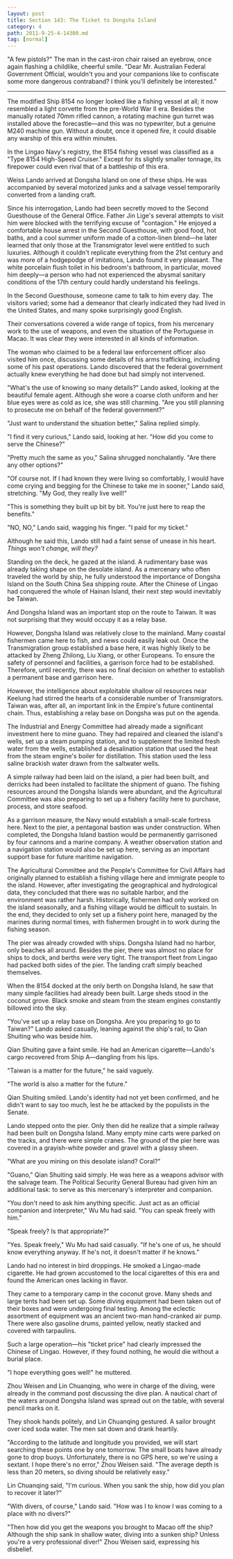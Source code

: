 ```yaml
---
layout: post
title: Section 143: The Ticket to Dongsha Island
category: 4
path: 2011-9-25-4-14300.md
tag: [normal]
---
```


"A few pistols?" The man in the cast-iron chair raised an eyebrow, once again flashing a childlike, cheerful smile. "Dear Mr. Australian Federal Government Official, wouldn't you and your companions like to confiscate some more dangerous contraband? I think you'll definitely be interested."

---

The modified Ship 8154 no longer looked like a fishing vessel at all; it now resembled a light corvette from the pre-World War II era. Besides the manually rotated 70mm rifled cannon, a rotating machine gun turret was installed above the forecastle—and this was no typewriter, but a genuine M240 machine gun. Without a doubt, once it opened fire, it could disable any warship of this era within minutes.

In the Lingao Navy's registry, the 8154 fishing vessel was classified as a "Type 8154 High-Speed Cruiser." Except for its slightly smaller tonnage, its firepower could even rival that of a battleship of this era.

Weiss Lando arrived at Dongsha Island on one of these ships. He was accompanied by several motorized junks and a salvage vessel temporarily converted from a landing craft.

Since his interrogation, Lando had been secretly moved to the Second Guesthouse of the General Office. Father Jin Lige's several attempts to visit him were blocked with the terrifying excuse of "contagion." He enjoyed a comfortable house arrest in the Second Guesthouse, with good food, hot baths, and a cool summer uniform made of a cotton-linen blend—he later learned that only those at the Transmigrator level were entitled to such luxuries. Although it couldn't replicate everything from the 21st century and was more of a hodgepodge of imitations, Lando found it very pleasant. The white porcelain flush toilet in his bedroom's bathroom, in particular, moved him deeply—a person who had not experienced the abysmal sanitary conditions of the 17th century could hardly understand his feelings.

In the Second Guesthouse, someone came to talk to him every day. The visitors varied; some had a demeanor that clearly indicated they had lived in the United States, and many spoke surprisingly good English.

Their conversations covered a wide range of topics, from his mercenary work to the use of weapons, and even the situation of the Portuguese in Macao. It was clear they were interested in all kinds of information.

The woman who claimed to be a federal law enforcement officer also visited him once, discussing some details of his arms trafficking, including some of his past operations. Lando discovered that the federal government actually knew everything he had done but had simply not intervened.

"What's the use of knowing so many details?" Lando asked, looking at the beautiful female agent. Although she wore a coarse cloth uniform and her blue eyes were as cold as ice, she was still charming. "Are you still planning to prosecute me on behalf of the federal government?"

"Just want to understand the situation better," Salina replied simply.

"I find it very curious," Lando said, looking at her. "How did you come to serve the Chinese?"

"Pretty much the same as you," Salina shrugged nonchalantly. "Are there any other options?"

"Of course not. If I had known they were living so comfortably, I would have come crying and begging for the Chinese to take me in sooner," Lando said, stretching. "My God, they really live well!"

"This is something they built up bit by bit. You're just here to reap the benefits."

"NO, NO," Lando said, wagging his finger. "I paid for my ticket."

Although he said this, Lando still had a faint sense of unease in his heart. *Things won't change, will they?*

Standing on the deck, he gazed at the island. A rudimentary base was already taking shape on the desolate island. As a mercenary who often traveled the world by ship, he fully understood the importance of Dongsha Island on the South China Sea shipping route. After the Chinese of Lingao had conquered the whole of Hainan Island, their next step would inevitably be Taiwan.

And Dongsha Island was an important stop on the route to Taiwan. It was not surprising that they would occupy it as a relay base.

However, Dongsha Island was relatively close to the mainland. Many coastal fishermen came here to fish, and news could easily leak out. Once the Transmigration group established a base here, it was highly likely to be attacked by Zheng Zhilong, Liu Xiang, or other Europeans. To ensure the safety of personnel and facilities, a garrison force had to be established. Therefore, until recently, there was no final decision on whether to establish a permanent base and garrison here.

However, the intelligence about exploitable shallow oil resources near Keelung had stirred the hearts of a considerable number of Transmigrators. Taiwan was, after all, an important link in the Empire's future continental chain. Thus, establishing a relay base on Dongsha was put on the agenda.

The Industrial and Energy Committee had already made a significant investment here to mine guano. They had repaired and cleaned the island's wells, set up a steam pumping station, and to supplement the limited fresh water from the wells, established a desalination station that used the heat from the steam engine's boiler for distillation. This station used the less saline brackish water drawn from the saltwater wells.

A simple railway had been laid on the island, a pier had been built, and derricks had been installed to facilitate the shipment of guano. The fishing resources around the Dongsha Islands were abundant, and the Agricultural Committee was also preparing to set up a fishery facility here to purchase, process, and store seafood.

As a garrison measure, the Navy would establish a small-scale fortress here. Next to the pier, a pentagonal bastion was under construction. When completed, the Dongsha Island bastion would be permanently garrisoned by four cannons and a marine company. A weather observation station and a navigation station would also be set up here, serving as an important support base for future maritime navigation.

The Agricultural Committee and the People's Committee for Civil Affairs had originally planned to establish a fishing village here and immigrate people to the island. However, after investigating the geographical and hydrological data, they concluded that there was no suitable harbor, and the environment was rather harsh. Historically, fishermen had only worked on the island seasonally, and a fishing village would be difficult to sustain. In the end, they decided to only set up a fishery point here, managed by the marines during normal times, with fishermen brought in to work during the fishing season.

The pier was already crowded with ships. Dongsha Island had no harbor, only beaches all around. Besides the pier, there was almost no place for ships to dock, and berths were very tight. The transport fleet from Lingao had packed both sides of the pier. The landing craft simply beached themselves.

When the 8154 docked at the only berth on Dongsha Island, he saw that many simple facilities had already been built. Large sheds stood in the coconut grove. Black smoke and steam from the steam engines constantly billowed into the sky.

"You've set up a relay base on Dongsha. Are you preparing to go to Taiwan?" Lando asked casually, leaning against the ship's rail, to Qian Shuiting who was beside him.

Qian Shuiting gave a faint smile. He had an American cigarette—Lando's cargo recovered from Ship A—dangling from his lips.

"Taiwan is a matter for the future," he said vaguely.

"The world is also a matter for the future."

Qian Shuiting smiled. Lando's identity had not yet been confirmed, and he didn't want to say too much, lest he be attacked by the populists in the Senate.

Lando stepped onto the pier. Only then did he realize that a simple railway had been built on Dongsha Island. Many empty mine carts were parked on the tracks, and there were simple cranes. The ground of the pier here was covered in a grayish-white powder and gravel with a glassy sheen.

"What are you mining on this desolate island? Coral?"

"Guano," Qian Shuiting said simply. He was here as a weapons advisor with the salvage team. The Political Security General Bureau had given him an additional task: to serve as this mercenary's interpreter and companion.

"You don't need to ask him anything specific. Just act as an official companion and interpreter," Wu Mu had said. "You can speak freely with him."

"Speak freely? Is that appropriate?"

"Yes. Speak freely," Wu Mu had said casually. "If he's one of us, he should know everything anyway. If he's not, it doesn't matter if he knows."

Lando had no interest in bird droppings. He smoked a Lingao-made cigarette. He had grown accustomed to the local cigarettes of this era and found the American ones lacking in flavor.

They came to a temporary camp in the coconut grove. Many sheds and large tents had been set up. Some diving equipment had been taken out of their boxes and were undergoing final testing. Among the eclectic assortment of equipment was an ancient two-man hand-cranked air pump. There were also gasoline drums, painted yellow, neatly stacked and covered with tarpaulins.

Such a large operation—his "ticket price" had clearly impressed the Chinese of Lingao. However, if they found nothing, he would die without a burial place.

"I hope everything goes well!" he muttered.

Zhou Weisen and Lin Chuanqing, who were in charge of the diving, were already in the command post discussing the dive plan. A nautical chart of the waters around Dongsha Island was spread out on the table, with several pencil marks on it.

They shook hands politely, and Lin Chuanqing gestured. A sailor brought over iced soda water. The men sat down and drank heartily.

"According to the latitude and longitude you provided, we will start searching these points one by one tomorrow. The small boats have already gone to drop buoys. Unfortunately, there is no GPS here, so we're using a sextant. I hope there's no error," Zhou Weisen said. "The average depth is less than 20 meters, so diving should be relatively easy."

Lin Chuanqing said, "I'm curious. When you sank the ship, how did you plan to recover it later?"

"With divers, of course," Lando said. "How was I to know I was coming to a place with no divers?"

"Then how did you get the weapons you brought to Macao off the ship? Although the ship sank in shallow water, diving into a sunken ship? Unless you're a very professional diver!" Zhou Weisen said, expressing his disbelief.